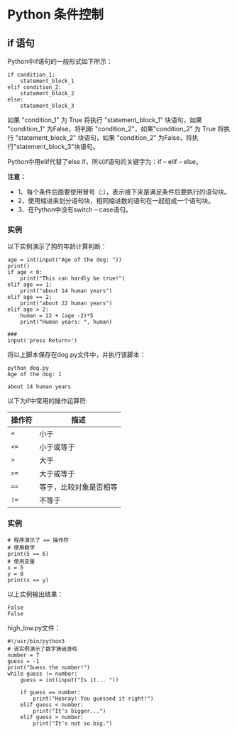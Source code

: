 
# Python 条件控制

## if 语句

Python中if语句的一般形式如下所示：

```
if condition_1:
    statement_block_1
elif condition_2:
    statement_block_2
else:
    statement_block_3

```

如果 "condition_1" 为 True 将执行 "statement_block_1" 块语句，如果 "condition_1" 为False，将判断 "condition_2"，如果"condition_2" 为 True 将执行 "statement_block_2" 块语句，如果 "condition_2" 为False，将执行"statement_block_3"块语句。

Python中用elif代替了else if，所以if语句的关键字为：if – elif – else。

**注意：**

*   1、每个条件后面要使用冒号（:），表示接下来是满足条件后要执行的语句块。
*   2、使用缩进来划分语句块，相同缩进数的语句在一起组成一个语句块。
*   3、在Python中没有switch – case语句。

### 实例

以下实例演示了狗的年龄计算判断：

```
age = int(input("Age of the dog: "))
print()
if age < 0:
	print("This can hardly be true!")
elif age == 1:
	print("about 14 human years")
elif age == 2:
	print("about 22 human years")
elif age > 2:
	human = 22 + (age -2)*5
	print("Human years: ", human)

###
input('press Return>')

```

将以上脚本保存在dog.py文件中，并执行该脚本：

```
python dog.py
Age of the dog: 1

about 14 human years

```

以下为if中常用的操作运算符:

| 操作符 | 描述 |
| --- | --- |
| `<` | 小于 |
| `<=` | 小于或等于 |
| `>` | 大于 |
| `>=` | 大于或等于 |
| `==` | 等于，比较对象是否相等 |
| `!=` | 不等于 |

### 实例

```
# 程序演示了 == 操作符
# 使用数字
print(5 == 6)
# 使用变量
x = 5
y = 8
print(x == y)

```

以上实例输出结果：

```
False
False

```

high_low.py文件：

```
#!/usr/bin/python3
# 该实例演示了数字猜谜游戏
number = 7
guess = -1
print("Guess the number!")
while guess != number:
    guess = int(input("Is it... "))

    if guess == number:
        print("Hooray! You guessed it right!")
    elif guess < number:
        print("It's bigger...")
    elif guess > number:
        print("It's not so big.")

```


